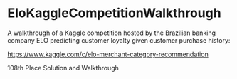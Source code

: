 # EloKaggleCompetitionWalkthrough
A walkthrough of a Kaggle competition hosted by the Brazilian banking company ELO predicting customer loyalty given customer purchase history:

https://www.kaggle.com/c/elo-merchant-category-recommendation

108th Place Solution and Walkthrough
